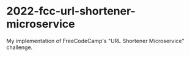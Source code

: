 # 2022-fcc-url-shortener-microservice
My implementation of FreeCodeCamp's "URL Shortener Microservice" challenge.

